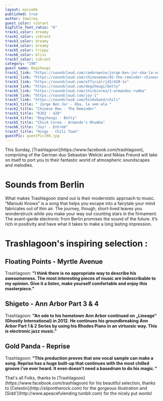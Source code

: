 ```yaml
---
layout: episode
published: true
author: ImaCrea
guest_color: vibrant
bigTitle_font_ratio: "6"
track1_color: dreamy
track2_color: vibrant
track3_color: dreamy
track4_color: dreamy
track5_color: trippy
track6_color: bliss
track7_color: vibrant
category: "198"
guest_name: Degiheugi
track1_link: "https://soundcloud.com/caebrownie/jorge-ben-jor-oba-la-vem-ela"
track2_link: "https://soundcloud.com/chineseman/02-the-reminder-chinese-man"
track3_link: "https://soundcloud.com/officialrjd2/420-1s"
track4_link: "https://soundcloud.com/degiheugi/betty"
track5_link: "https://soundcloud.com/chickcorea/1-armandos-rumba"
track6_link: "https://soundcloud.com/joy-1"
track7_link: "https://soundcloud.com/hindsband/chili"
track1_title: " Jorge Ben Jor - Oba, la vem ela "
track2_title: "Chinese Man - The Reminder"
track3_title: "RJD2 - 420"
track4_title: "Degiheugi - Betty"
track5_title: "Chick Corea - Armando's Rhumba"
track6_title: "Joy! - Entréé"
track7_title: "Hings - Chili Town"
guestPic: guestPic198.jpg
---
```


<p id="introduction">This Sunday, [Trashlagoon](https://www.facebook.com/trashlagoon), comprising of the German duo Sebastian Welicki and Niklas Freund will take on itself to port you to their fantastic world of atmospheric soundscapes and melodies.</p>

# Sounds from Berlin

What makes Trashlagoon stand out is their modernistic approach to music. “Marouki Knows” is a song that helps you escape into a fairytale your mind fabricates out of thin air. The journey, though, short-lived leaves you wonderstruck while you make your way out counting stars in the firmament. The avant-garde electronic from Berlin promises the sound of the future. It’s rich in positivity and have what it takes to make a long lasting impression.

# Trashlagoon's inspiring selection :
 
## Floating Points - Myrtle Avenue
Trashlagoon: **"**I think there is no appropriate way to describe his awesomeness. The most interesting pieces of music are indescribable to my opinion. Give it a listen, make yourself comfortable and enjoy this
masterpiece.**"**

## Shigeto - Ann Arbor Part 3 & 4
Trashlagoon: **"**An ode to his hometown Ann Arbor continued on „Lineage“ (Ghostly International) in 2012. He continues his groundbreaking Ann Arbor Part 1 & 2 Series by using his Rhodes Piano in an virtuosic
way. This is electronic jazz music.**"**

## Gold Panda - Reprise
Trashlagoon: **"**This production proves that one vocal sample can make a song. Reprise has a huge built-up that continues with the most chilled groove i’ve ever heard. It even doesn’t need a basedrum to do his magic.**“**
 
<p id="outroduction">
That's all Folks, thanks to [Trashlagoon](https://www.facebook.com/trashlagoon) for his beautiful selection, thanks to [Celestin](http://slipontherock.com) for the gorgeous illustration and [Sidd'](http://www.apeacefulending.tumblr.com) for the nicely put words!</p>
